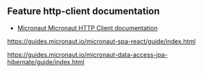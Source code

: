 ## Feature http-client documentation

- [Micronaut Micronaut HTTP Client documentation](https://docs.micronaut.io/latest/guide/index.html#httpClient)

https://guides.micronaut.io/micronaut-spa-react/guide/index.html

https://guides.micronaut.io/micronaut-data-access-jpa-hibernate/guide/index.html